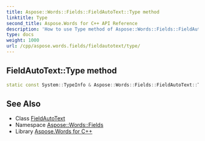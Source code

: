 ```yaml
---
title: Aspose::Words::Fields::FieldAutoText::Type method
linktitle: Type
second_title: Aspose.Words for C++ API Reference
description: 'How to use Type method of Aspose::Words::Fields::FieldAutoText class in C++.'
type: docs
weight: 1000
url: /cpp/aspose.words.fields/fieldautotext/type/
---
```

## FieldAutoText::Type method




```cpp
static const System::TypeInfo & Aspose::Words::Fields::FieldAutoText::Type()
```

## See Also

* Class [FieldAutoText](../)
* Namespace [Aspose::Words::Fields](../../)
* Library [Aspose.Words for C++](../../../)
